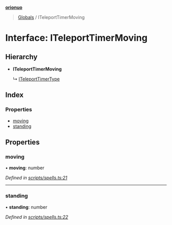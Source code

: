 **[orionuo](../README.md)**

> [Globals](../globals.md) / ITeleportTimerMoving

# Interface: ITeleportTimerMoving

## Hierarchy

* **ITeleportTimerMoving**

  ↳ [ITeleportTimerType](iteleporttimertype.md)

## Index

### Properties

* [moving](iteleporttimermoving.md#moving)
* [standing](iteleporttimermoving.md#standing)

## Properties

### moving

•  **moving**: number

*Defined in [scripts/spells.ts:21](https://github.com/msviha/orionuo/blob/692d718/src/scripts/spells.ts#L21)*

___

### standing

•  **standing**: number

*Defined in [scripts/spells.ts:22](https://github.com/msviha/orionuo/blob/692d718/src/scripts/spells.ts#L22)*

